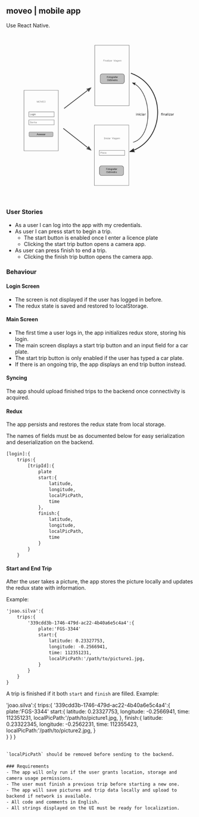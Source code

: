 ## moveo | mobile app

Use React Native.

![prototype](drafts/mobile.png)

### User Stories
- As a user I can log into the app with my credentials.
- As user I can press start to begin a trip.
    - The start button is enabled once I enter a licence plate
    - Clicking the start trip button opens a camera app.
- As user can press finish to end a trip.
    - Clicking the finish trip button opens the camera app.

### Behaviour

#### Login Screen
- The screen is not displayed if the user has logged in before.
- The redux state is saved and restored to localStorage.

#### Main Screen
- The first time a user logs in, the app initializes redux store, storing his login.
- The main screen displays a start trip button and an input field for a car plate.
- The start trip button is only enabled if the user has typed a car plate.
- If there is an ongoing trip, the app displays an end trip button instead.

#### Syncing

The app should upload finished trips to the backend once connectivity is acquired.

#### Redux

The app persists and restores the redux state from local storage.

The names of fields must be as documented below for easy serialization and deserialization on the backend.

```
[login]:{
    trips:{
        [tripId]:{
            plate
            start:{
                latitude,
                longitude,
                localPicPath,
                time
            },
            finish:{
                latitude,
                longitude,
                localPicPath,
                time
            }
        }
    }
```

#### Start and End Trip

After the user takes a picture, the app stores the picture locally and updates the redux state with information.

Example:

```
'joao.silva':{
    trips:{
        '339cdd3b-1746-479d-ac22-4b40a6e5c4a4':{
            plate:'FGS-3344'
            start:{
                latitude: 0.23327753,
                longitude: -0.2566941,
                time: 112351231,
                localPicPath:'/path/to/picture1.jpg,
            }            
        }
    }
}
```

A trip is finished if it both `start` and `finish` are filled. Example:

'joao.silva':{
    trips:{
        '339cdd3b-1746-479d-ac22-4b40a6e5c4a4':{
            plate:'FGS-3344'
            start:{
                latitude: 0.23327753,
                longitude: -0.2566941,
                time: 112351231,
                localPicPath:'/path/to/picture1.jpg,
            },
            finish:{
                latitude: 0.23322345,
                longitude: -0.2562231,
                time: 112355423,
                localPicPath:'/path/to/picture2.jpg,
            }   
        }
    }
}
```

`localPicPath` should be removed before sending to the backend.

### Requirements
- The app will only run if the user grants location, storage and camera usage permissions.
- The user must finish a previous trip before starting a new one.
- The app will save pictures and trip data locally and upload to backend if network is available.
- All code and comments in English.
- All strings displayed on the UI must be ready for localization.

